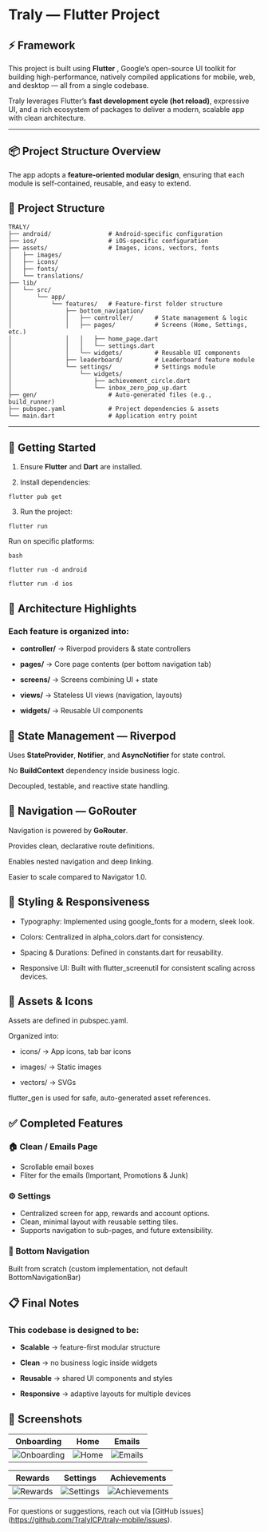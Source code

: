 # Traly — Flutter Project  

## ⚡ Framework  
This project is built using **Flutter** , Google’s open-source UI toolkit for building high-performance, natively compiled applications for mobile, web, and desktop — all from a single codebase.  

Traly leverages Flutter’s **fast development cycle (hot reload)**, expressive UI, and a rich ecosystem of packages to deliver a modern, scalable app with clean architecture.  

---

## 📦 Project Structure Overview  
The app adopts a **feature-oriented modular design**, ensuring that each module is self-contained, reusable, and easy to extend.  


## 📂 Project Structure

```text
TRALY/
├── android/                # Android-specific configuration
├── ios/                    # iOS-specific configuration
├── assets/                 # Images, icons, vectors, fonts
│   ├── images/
│   ├── icons/
│   ├── fonts/
│   └── translations/
├── lib/
│   └── src/
│       └── app/
│           └── features/   # Feature-first folder structure
│               ├── bottom_navigation/
│               │   ├── controller/      # State management & logic
│               │   ├── pages/           # Screens (Home, Settings, etc.)
│               │   │   ├── home_page.dart
│               │   │   └── settings.dart
│               │   └── widgets/         # Reusable UI components
│               ├── leaderboard/         # Leaderboard feature module
│               └── settings/            # Settings module
│                   └── widgets/
│                       ├── achievement_circle.dart
│                       └── inbox_zero_pop_up.dart
├── gen/                    # Auto-generated files (e.g., build_runner)
├── pubspec.yaml            # Project dependencies & assets
└── main.dart               # Application entry point

```

---

## 🚀 Getting Started  

1. Ensure **Flutter**  and **Dart**  are installed.  

2. Install dependencies:  

```
flutter pub get
```

3. Run the project:

```
flutter run
```

   Run on specific platforms:

```
bash

flutter run -d android

flutter run -d ios
```

##  🧠 Architecture Highlights
### Each feature is organized into:

- **controller/** → Riverpod providers & state controllers


- **pages/** → Core page contents (per bottom navigation tab)

- **screens/** → Screens combining UI + state

- **views/** → Stateless UI views (navigation, layouts)

- **widgets/** → Reusable UI components

##  🔁 State Management — Riverpod
Uses **StateProvider**, **Notifier**, and **AsyncNotifier** for state control.

No **BuildContext** dependency inside business logic.

Decoupled, testable, and reactive state handling.

##  🧭 Navigation — GoRouter
Navigation is powered by **GoRouter**.

Provides clean, declarative route definitions.

Enables nested navigation and deep linking.

Easier to scale compared to Navigator 1.0.

##  🎨 Styling & Responsiveness

- Typography: Implemented using google_fonts for a modern, sleek look.

- Colors: Centralized in alpha_colors.dart for consistency.

- Spacing & Durations: Defined in constants.dart for reusability.

- Responsive UI: Built with flutter_screenutil for consistent scaling across devices.

##  📁 Assets & Icons
Assets are defined in pubspec.yaml.

Organized into:

- icons/ → App icons, tab bar icons

- images/ → Static images

- vectors/ → SVGs

flutter_gen is used for safe, auto-generated asset references.


##  ✅ Completed Features

### 🏠 Clean / Emails Page  
- Scrollable email boxes
- Fliter for the emails (Important, Promotions & Junk) 

### ⚙️ Settings  
- Centralized screen for app, rewards and account options.  
- Clean, minimal layout with reusable setting tiles.  
- Supports navigation to sub-pages, and future extensibility.  


### 📱 Bottom Navigation
Built from scratch (custom implementation, not default BottomNavigationBar)


##  📋 Final Notes

### This codebase is designed to be:

- **Scalable** → feature-first modular structure

- **Clean** → no business logic inside widgets

- **Reusable** → shared UI components and styles

- **Responsive** → adaptive layouts for multiple devices



## 📸 Screenshots  

| Onboarding | Home | Emails |
|------------|------|--------|
| ![Onboarding](screenshots/onboarding.jpg) | ![Home](screenshots/home.jpg) | ![Emails](screenshots/emails.jpg) |

| Rewards | Settings | Achievements |
|---------|----------|--------------|
| ![Rewards](screenshots/rewards.jpg) | ![Settings](screenshots/settings.jpg) | ![Achievements](screenshots/achievements.jpg) |



For questions or suggestions, reach out via [GitHub issues] (https://github.com/TralyICP/traly-mobile/issues).
